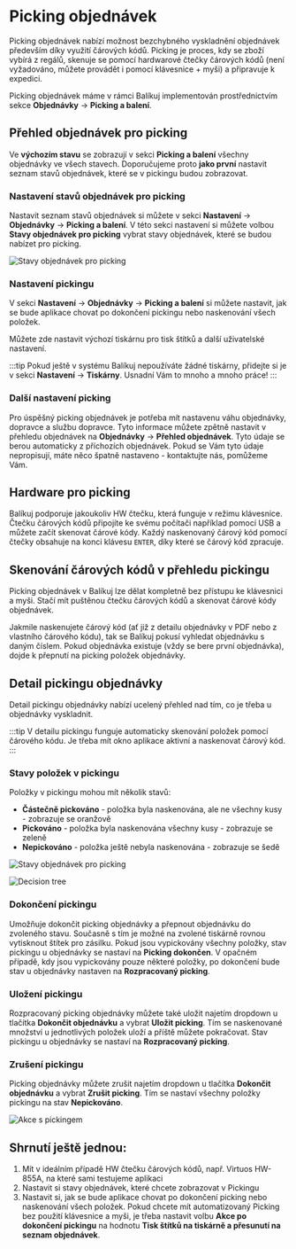 ﻿---
sidebar_position: 1
---

# Picking objednávek
Picking objednávek nabízí možnost bezchybného vyskladnění objednávek především díky využití čárových kódů. Picking je proces, kdy se zboží vybírá z regálů, skenuje se pomocí hardwarové čtečky čárových kódů (není vyžadováno, můžete provádět i pomocí klávesnice + myši) a 
připravuje k expedici.

Picking objednávek máme v rámci Balíkuj implementován prostřednictvím sekce **Objednávky** -> **Picking a balení**.

## Přehled objednávek pro picking
Ve **výchozím stavu** se zobrazují v sekci **Picking a balení** všechny objednávky ve všech stavech. Doporučujeme proto **jako první** nastavit seznam stavů objednávek, které se v pickingu budou zobrazovat.

### Nastavení stavů objednávek pro picking
Nastavit seznam stavů objednávek si můžete v sekci **Nastavení** -> **Objednávky** -> **Picking a balení**. V této sekci nastavení si můžete volbou **Stavy objednávek pro picking** vybrat stavy objednávek, které se budou nabízet pro picking.

![Stavy objednávek pro picking](/img/order/picking/order-picking-status.png)


### Nastavení pickingu
V sekci **Nastavení** -> **Objednávky** -> **Picking a balení** si můžete nastavit, jak se bude aplikace chovat po dokončení pickingu nebo naskenování všech položek.

Můžete zde nastavit výchozí tiskárnu pro tisk štítků a další uživatelské nastavení.

:::tip
Pokud ještě v systému Balíkuj nepoužíváte žádné tiskárny, přidejte si je v sekci **Nastavení** -> **Tiskárny**. Usnadní Vám to mnoho a mnoho práce!
:::

### Další nastavení picking
Pro úspěšný picking objednávek je potřeba mít nastavenu váhu objednávky, dopravce a službu dopravce. Tyto informace můžete zpětně nastavit v přehledu objednávek na **Objednávky** -> **Přehled objednávek**. Tyto údaje se berou automaticky z příchozích objednávek. Pokud se Vám tyto údaje nepropisují, máte něco špatně nastaveno - kontaktujte nás, pomůžeme Vám.


## Hardware pro picking
Balíkuj podporuje jakoukoliv HW čtečku, která funguje v režimu klávesnice. Čtečku čárových kódů připojíte ke svému počítači například pomocí USB a můžete začít skenovat čárové kódy. Každý naskenovaný čárový kód pomocí čtečky obsahuje na konci klávesu `ENTER`, díky které se čárový kód zpracuje.

## Skenování čárových kódů v přehledu pickingu
Picking objednávek v Balíkuj lze dělat kompletně bez přístupu ke klávesnici a myši. Stačí mít puštěnou čtečku čárových kódů a skenovat čárové kódy objednávek.

Jakmile naskenujete čárový kód (ať již z detailu objednávky v PDF nebo z vlastního čárového kódu), tak se Balíkuj pokusí vyhledat objednávku s daným číslem.
Pokud objednávka existuje (vždy se bere první objednávka), dojde k přepnutí na picking položek objednávky.

## Detail pickingu objednávky
Detail pickingu objednávky nabízí ucelený přehled nad tím, co je třeba u objednávky vyskladnit. 


:::tip
V detailu pickingu funguje automaticky skenování položek pomocí čárového kódu. Je třeba mít okno aplikace aktivní a naskenovat čárový kód.
:::

### Stavy položek v pickingu
Položky v pickingu mohou mít několik stavů:
- **Částečně pickováno** - položka byla naskenována, ale ne všechny kusy - zobrazuje se oranžově
- **Pickováno** - položka byla naskenována všechny kusy - zobrazuje se zeleně
- **Nepickováno** - položka ještě nebyla naskenována - zobrazuje se šedě


![Stavy objednávek pro picking](/img/order/picking/order-picking-statuses.png)

![Decision tree](/img/order/picking/order-picking-decision-tree.png)

### Dokončení pickingu
Umožňuje dokončit picking objednávky a přepnout objednávku do zvoleného stavu. Současně s tím je možné na zvolené tiskárně rovnou vytisknout štítek pro zásilku. Pokud jsou vypickovány všechny položky, stav pickingu u objednávky se nastaví na **Picking dokončen**. V opačném případě, kdy jsou vypickovány pouze některé položky, po dokončení bude stav u objednávky nastaven na **Rozpracovaný picking**.

### Uložení pickingu
Rozpracovaný picking objednávky můžete také uložit najetím dropdown u tlačítka **Dokončit objednávku** a vybrat **Uložit picking**. Tím se naskenované množství u jednotlivých položek uloží a příště můžete pokračovat. Stav pickingu u objednávky se nastaví na **Rozpracovaný picking**.

### Zrušení pickingu
Picking objednávky můžete zrušit najetím dropdown u tlačítka **Dokončit objednávku** a vybrat **Zrušit picking**. Tím se nastaví všechny položky pickingu na stav **Nepickováno**.

![Akce s pickingem](/img/order/picking/order-picking-dropdown.png)


## Shrnutí ještě jednou:

1. Mít v ideálním případě HW čtečku čárových kódů, např. Virtuos HW-855A, na které sami testujeme aplikaci
2. Nastavit si stavy objednávek, které chcete zobrazovat v Pickingu
3. Nastavit si, jak se bude aplikace chovat po dokončení picking nebo naskenování všech položek. Pokud chcete mít automatizovaný Picking bez použití klávesnice a myši, je třeba nastavit volbu **Akce po dokončení pickingu** na hodnotu **Tisk štítků na tiskárně a přesunutí na seznam objednávek**.

